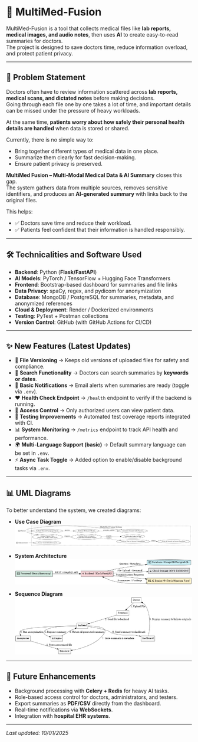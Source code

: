 # 🏥 MultiMed-Fusion

MultiMed-Fusion is a tool that collects medical files like **lab reports, medical images, and audio notes**, then uses **AI** to create easy-to-read summaries for doctors.  
The project is designed to save doctors time, reduce information overload, and protect patient privacy.

---

## 📌 Problem Statement

Doctors often have to review information scattered across **lab reports, medical scans, and dictated notes** before making decisions.  
Going through each file one by one takes a lot of time, and important details can be missed under the pressure of heavy workloads.  

At the same time, **patients worry about how safely their personal health details are handled** when data is stored or shared.

Currently, there is no simple way to:  
- Bring together different types of medical data in one place.  
- Summarize them clearly for fast decision-making.  
- Ensure patient privacy is preserved.  

**MultiMed Fusion – Multi-Modal Medical Data & AI Summary** closes this gap.  
The system gathers data from multiple sources, removes sensitive identifiers, and produces an **AI-generated summary** with links back to the original files.  

This helps:  
- ✅ Doctors save time and reduce their workload.  
- ✅ Patients feel confident that their information is handled responsibly.  

---

## 🛠️ Technicalities and Software Used

- **Backend**: Python (**Flask/FastAPI**)  
- **AI Models**: PyTorch / TensorFlow + Hugging Face Transformers  
- **Frontend**: Bootstrap-based dashboard for summaries and file links  
- **Data Privacy**: spaCy, regex, and pydicom for anonymization  
- **Database**: MongoDB / PostgreSQL for summaries, metadata, and anonymized references  
- **Cloud & Deployment**: Render / Dockerized environments  
- **Testing**: PyTest + Postman collections  
- **Version Control**: GitHub (with GitHub Actions for CI/CD)  

---

## ✨ New Features (Latest Updates)

- 📂 **File Versioning** → Keeps old versions of uploaded files for safety and compliance.  
- 🔎 **Search Functionality** → Doctors can search summaries by **keywords or dates**.  
- 📧 **Basic Notifications** → Email alerts when summaries are ready (toggle via `.env`).  
- ❤️ **Health Check Endpoint** → `/health` endpoint to verify if the backend is running.  
- 🔐 **Access Control** → Only authorized users can view patient data.  
- 🧪 **Testing Improvements** → Automated test coverage reports integrated with CI.  
- 📊 **System Monitoring** → `/metrics` endpoint to track API health and performance.  
- 🌍 **Multi-Language Support (basic)** → Default summary language can be set in `.env`.  
- ⚡ **Async Task Toggle** → Added option to enable/disable background tasks via `.env`.  

---

## 📊 UML Diagrams

To better understand the system, we created diagrams:

- **Use Case Diagram**  
  ![Use Case Diagram](https://github.com/vipul0999/MultiMed-Fusion/blob/main/Images/updated_use_case_diagram_clear.png)

- **System Architecture**  
  ![System Architecture](https://github.com/vipul0999/MultiMed-Fusion/blob/main/Images/system_architecture.png)

- **Sequence Diagram**  
  ![Sequence Diagram](https://github.com/vipul0999/MultiMed-Fusion/blob/main/Images/sequence_diagram.png)

---

## 📌 Future Enhancements

- Background processing with **Celery + Redis** for heavy AI tasks.  
- Role-based access control for doctors, administrators, and testers.  
- Export summaries as **PDF/CSV** directly from the dashboard.  
- Real-time notifications via **WebSockets**.  
- Integration with **hospital EHR systems**.  

---

*Last updated: 10/01/2025*
